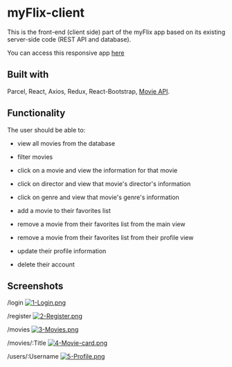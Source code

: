 
# myFlix-client

This is the front-end (client side) part of the myFlix app based on its existing server-side code (REST API and database).

You can access this responsive app [here](https://maiaralopes.github.io/myFlix-client/)


## Built with

Parcel, React, Axios, Redux, React-Bootstrap, [Movie API](https://maiaralopes.github.io/myFlix-Angular-client/).


## Functionality

The user should be able to:

 - view all movies from the database

 - filter movies

- click on a movie and view the information for that movie

- click on director and view that movie's director's information

- click on genre and view that movie's genre's information

- add a movie to their favorites list

- remove a movie from their favorites list from the main view

- remove a movie from their favorites list from their profile view

- update their profile information

- delete their account

## Screenshots

/login
[![1-Login.png](https://i.postimg.cc/wj45Zc1Q/1-Login.png)](https://postimg.cc/0zmJJSdz)

/register
[![2-Register.png](https://i.postimg.cc/qRy8NPj1/2-Register.png)](https://postimg.cc/474KMSCc)

/movies
[![3-Movies.png](https://i.postimg.cc/Y2N6Mw49/3-Movies.png)](https://postimg.cc/6T32fgfJ)

/movies/:Title
[![4-Movie-card.png](https://i.postimg.cc/K8jBPk0k/4-Movie-card.png)](https://postimg.cc/w1K1Hv8g)

/users/:Username
[![5-Profile.png](https://i.postimg.cc/655vK4Jj/5-Profile.png)](https://postimg.cc/V5p6B6Nn)
